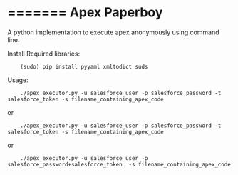 =======
Apex Paperboy
=============

A python implementation to execute apex anonymously using command line.

Install Required libraries:
```	
	(sudo) pip install pyyaml xmltodict suds
```	

Usage:

```	
	./apex_executor.py -u salesforce_user -p salesforce_password -t salesforce_token -s filename_containing_apex_code
```

or

```	
	./apex_executor.py -u salesforce_user -p salesforce_password -t salesforce_token -s filename_containing_apex_code
```

or 

```	
	./apex_executor.py -u salesforce_user -p salesforce_password+salesforce_token  -s filename_containing_apex_code
```

